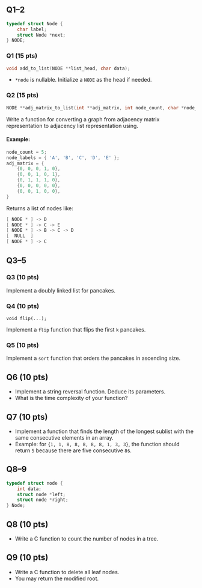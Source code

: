 ## Q1–2
```c
typedef struct Node {
	char label;
	struct Node *next;
} NODE;
```

### Q1 (15 pts)
```c
void add_to_list(NODE **list_head, char data);
```
- `*node` is nullable. Initialize a `NODE` as the head if needed.

### Q2 (15 pts)
```c
NODE **adj_matrix_to_list(int **adj_matrix, int node_count, char *node_labels);
```
Write a function for converting a graph from adjacency matrix representation to
adjacency list representation using.

#### Example:
```c
node_count = 5;
node_labels = { 'A', 'B', 'C', 'D', 'E' };
adj_matrix = {
    {0, 0, 0, 1, 0},
    {0, 0, 1, 0, 1},
    {0, 1, 1, 1, 0},
    {0, 0, 0, 0, 0},
    {0, 0, 1, 0, 0},
}
```
Returns a list of nodes like:
```c
[ NODE * ] -> D
[ NODE * ] -> C -> E
[ NODE * ] -> B -> C -> D
[  NULL  ]
[ NODE * ] -> C
```

## Q3–5
### Q3 (10 pts)
Implement a doubly linked list for pancakes.

### Q4 (10 pts)
```
void flip(...);
```
Implement a `flip` function that flips the first `k` pancakes.

### Q5 (10 pts)
Implement a `sort` function that orders the pancakes in ascending size.

## Q6 (10 pts)
- Implement a string reversal function. Deduce its parameters.
- What is the time complexity of your function?

## Q7 (10 pts)
- Implement a function that finds the length of the longest sublist
  with the same consecutive elements in an array.
- Example: for `{1, 1, 8, 8, 8, 8, 8, 1, 3, 3}`, the function should
  return `5` because there are five consecutive `8`s.

## Q8–9
```c
typedef struct node {
	int data;
	struct node *left;
	struct node *right;
} Node;
```

## Q8 (10 pts)
- Write a C function to count the number of nodes in a tree.

## Q9 (10 pts)
- Write a C function to delete all leaf nodes.
- You may return the modified root.
